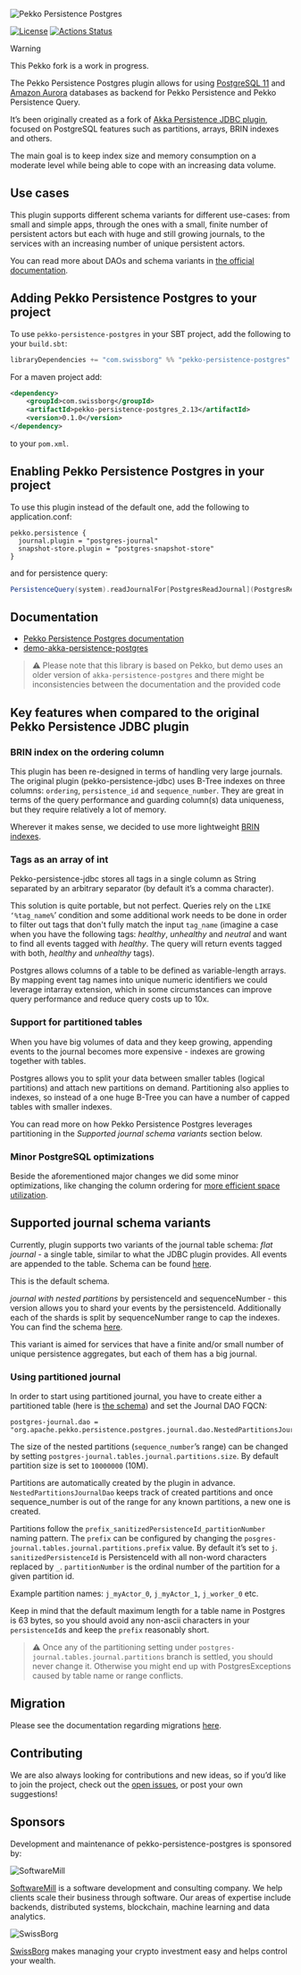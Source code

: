 ![Pekko Persistence Postgres](./docs/assets/project-logo.png)

[![License](https://img.shields.io/:license-Apache%202-red.svg)](https://www.apache.org/licenses/LICENSE-2.0.txt)
[![Actions Status](https://github.com/SwissBorg/pekko-persistence-postgres/workflows/Scala%20CI/badge.svg)](https://github.com/SwissBorg/pekko-persistence-postgres/actions)

> [!WARNING]  
> This Pekko fork is a work in progress.

The Pekko Persistence Postgres plugin allows for using [PostgreSQL 11](https://www.postgresql.org/) and [Amazon Aurora](https://aws.amazon.com/rds/aurora/) databases as backend for Pekko Persistence and Pekko Persistence Query.

It’s been originally created as a fork of [Akka Persistence JDBC plugin](https://github.com/akka/akka-persistence-jdbc), focused on PostgreSQL features such as partitions, arrays, BRIN indexes and others.

The main goal is to keep index size and memory consumption on a moderate level while being able to cope with an increasing data volume.

## Use cases
This plugin supports different schema variants for different use-cases: from small and simple apps, 
through the ones with a small, finite number of persistent actors but each with huge and still growing journals,
to the services with an increasing number of unique persistent actors.

You can read more about DAOs and schema variants in [the official documentation](https://swissborg.github.io/pekko-persistence-postgres/features#support-for-partitioned-tables).

## Adding Pekko Persistence Postgres to your project

To use `pekko-persistence-postgres` in your SBT project, add the following to your `build.sbt`:

```scala
libraryDependencies += "com.swissborg" %% "pekko-persistence-postgres" % "0.1.0"
```

For a maven project add:
```xml
<dependency>
    <groupId>com.swissborg</groupId>
    <artifactId>pekko-persistence-postgres_2.13</artifactId>
    <version>0.1.0</version>
</dependency>
```
to your `pom.xml`.

## Enabling Pekko Persistence Postgres in your project
To use this plugin instead of the default one, add the following to application.conf:
```hocon
pekko.persistence {
  journal.plugin = "postgres-journal"
  snapshot-store.plugin = "postgres-snapshot-store"
}
```
and for persistence query:
```scala
PersistenceQuery(system).readJournalFor[PostgresReadJournal](PostgresReadJournal.Identifier)
```

## Documentation
* [Pekko Persistence Postgres documentation](https://swissborg.github.io/pekko-persistence-postgres/)
* [demo-akka-persistence-postgres](https://github.com/mkubala/demo-akka-persistence-postgres)
> :warning: Please note that this library is based on Pekko, but demo uses an older version of `akka-persistence-postgres` and there might be inconsistencies between the documentation and the provided code


## Key features when compared to the original Pekko Persistence JDBC plugin

### BRIN index on the ordering column
This plugin has been re-designed in terms of handling very large journals.
The original plugin (pekko-persistence-jdbc) uses B-Tree indexes on three columns: `ordering`, `persistence_id` and `sequence_number`. They are great in terms of the query performance and guarding column(s) data uniqueness, but they require relatively a lot of memory.


Wherever it makes sense, we decided to use more lightweight [BRIN indexes](https://www.postgresql.org/docs/11/brin-intro.html).

### Tags as an array of int
Pekko-persistence-jdbc stores all tags in a single column as String separated by an arbitrary separator (by default it’s a comma character).

This solution is quite portable, but not perfect. Queries rely on the `LIKE ‘%tag_name%`’ condition and some additional work needs to be done in order to filter out tags that don't fully match the input `tag_name` (imagine a case when you have the following tags: _healthy_, _unhealthy_ and _neutral_ and want to find all events tagged with _healthy_. The query will return events tagged with both, _healthy_ and _unhealthy_ tags).

Postgres allows columns of a table to be defined as variable-length arrays. 
By mapping event tag names into unique numeric identifiers we could leverage intarray extension, which in some circumstances can improve query performance and reduce query costs up to 10x.

### Support for partitioned tables
When you have big volumes of data and they keep growing, appending events to the journal becomes more expensive - indexes are growing together with tables.

Postgres allows you to split your data between smaller tables (logical partitions) and attach new partitions on demand. Partitioning also applies to indexes, so instead of a one huge B-Tree you can have a number of capped tables with smaller indexes.


You can read more on how Pekko Persistence Postgres leverages partitioning in the _Supported journal schema variants_ section below.

### Minor PostgreSQL optimizations
Beside the aforementioned major changes we did some minor optimizations, like changing the column ordering for [more efficient space utilization](https://www.2ndquadrant.com/en/blog/on-rocks-and-sand/).

## Supported journal schema variants

Currently, plugin supports two variants of the journal table schema:
*flat journal* - a single table, similar to what the JDBC plugin provides. All events are appended to the table. Schema can be found [here](core/src/test/resources/schema/postgres/plain-schema.sql).

This is the default schema.


*journal with nested partitions*  by persistenceId and sequenceNumber - this version allows you to shard your events by the persistenceId. Additionally each of the shards is split by sequenceNumber range to cap the indexes.
You can find the schema [here](core/src/test/resources/schema/postgres/nested-partitions-schema.sql).

This variant is aimed for services that have a finite and/or small number of unique persistence aggregates, but each of them has a big journal.

### Using partitioned journal

In order to start using partitioned journal, you have to create either a partitioned table (here is [the schema](core/src/test/resources/schema/postgres/nested-partitions-schema.sql)) and set the Journal DAO FQCN:
```
postgres-journal.dao = "org.apache.pekko.persistence.postgres.journal.dao.NestedPartitionsJournalDao"
```

The size of the nested partitions (`sequence_number`’s range) can be changed by setting `postgres-journal.tables.journal.partitions.size`. By default partition size is set to `10000000` (10M).

Partitions are automatically created by the plugin in advance. `NestedPartitionsJournalDao` keeps track of created partitions and once sequence_number is out of the range for any known partitions, a new one is created.

Partitions follow the `prefix_sanitizedPersistenceId_partitionNumber` naming pattern.
The `prefix` can be configured by changing the `posgres-journal.tables.journal.partitions.prefix` value. By default it’s set to `j`.
`sanitizedPersistenceId` is PersistenceId with all non-word characters replaced by `_`.
`partitionNumber` is the ordinal number of the partition for a given partition id.

Example partition names: `j_myActor_0`, `j_myActor_1`, `j_worker_0` etc.

Keep in mind that the default maximum length for a table name in Postgres is 63 bytes, so you should avoid any non-ascii characters in your `persistenceId`s and keep the `prefix` reasonably short.

> :warning: Once any of the partitioning setting under  `postgres-journal.tables.journal.partitions` branch is settled, you should never change it.  Otherwise you might end up with PostgresExceptions caused by table name or range conflicts.

## Migration

Please see the documentation regarding migrations [here](https://swissborg.github.io/pekko-persistence-postgres/migration).

## Contributing
We are also always looking for contributions and new ideas, so if you’d like to join the project, check out the [open issues](https://github.com/SwissBorg/pekko-persistence-postgres/issues), or post your own suggestions!

## Sponsors

Development and maintenance of pekko-persistence-postgres is sponsored by:

![SoftwareMill](https://raw.githubusercontent.com/SwissBorg/pekko-persistence-postgres/main/docs/assets/softwaremill-logo.png)

[SoftwareMill](https://softwaremill.com) is a software development and consulting company. We help clients scale their business through software. Our areas of expertise include backends, distributed systems, blockchain, machine learning and data analytics.

![SwissBorg](https://raw.githubusercontent.com/SwissBorg/pekko-persistence-postgres/main/docs/assets/swissborg-logo.png)

[SwissBorg](https://swissborg.com) makes managing your crypto investment easy and helps control your wealth.
